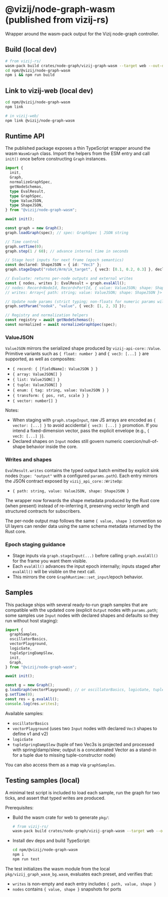 # @vizij/node-graph-wasm (published from vizij-rs)

Wrapper around the wasm-pack output for the Vizij node-graph controller.

## Build (local dev)
```bash
# from vizij-rs/
wasm-pack build crates/node-graph/vizij-graph-wasm --target web --out-dir npm/@vizij/node-graph-wasm/pkg --release
cd npm/@vizij/node-graph-wasm
npm i && npm run build
```

## Link to vizij-web (local dev)
```bash
cd npm/@vizij/node-graph-wasm
npm link

# in vizij-web/
npm link @vizij/node-graph-wasm
```

## Runtime API

The published package exposes a thin TypeScript wrapper around the wasm `WasmGraph`
class. Import the helpers from the ESM entry and call `init()` once before
constructing `Graph` instances.

```ts
import {
  init,
  Graph,
  normalizeGraphSpec,
  getNodeSchemas,
  type EvalResult,
  type GraphSpec,
  type ValueJSON,
  type ShapeJSON,
} from "@vizij/node-graph-wasm";

await init();

const graph = new Graph();
graph.loadGraph(spec); // spec: GraphSpec | JSON string

// Time control
graph.setTime(0);
graph.step(1 / 60); // advance internal time in seconds

// Stage host inputs for next frame (epoch semantics)
const declared: ShapeJSON = { id: "Vec3" };
graph.stageInput("robot/Arm/ik_target", { vec3: [0.1, 0.2, 0.3] }, declared);

// Evaluate: returns per-node outputs and external writes
const { nodes, writes }: EvalResult = graph.evalAll();
// nodes: Record<NodeId, Record<PortId, { value: ValueJSON; shape: ShapeJSON }>>
// writes: Array<{ path: string; value: ValueJSON; shape: ShapeJSON }>

// Update node params (strict typing; non-floats for numeric params will throw)
graph.setParam("nodeA", "value", { vec3: [1, 2, 3] });

// Registry and normalization helpers
const registry = await getNodeSchemas();
const normalized = await normalizeGraphSpec(spec);
```

### ValueJSON

`ValueJSON` mirrors the serialized shape produced by `vizij-api-core::Value`.
Primitive variants such as `{ float: number }` and `{ vec3: [...] }` are supported,
as well as composites:

- `{ record: { [fieldName]: ValueJSON } }`
- `{ array: ValueJSON[] }`
- `{ list: ValueJSON[] }`
- `{ tuple: ValueJSON[] }`
- `{ enum: { tag: string, value: ValueJSON } }`
- `{ transform: { pos, rot, scale } }`
- `{ vector: number[] }`

Notes:
- When staging with `graph.stageInput`, raw JS arrays are encoded as `{ vector: [...] }` to avoid accidental `{ vec3: [...] }` promotion. If you intend a fixed-dimension vector, pass the explicit envelope (e.g., `{ vec3: [...] }`).
- Declared shapes on `Input` nodes still govern numeric coercion/null-of-shape behavior inside the core.

### Writes and shapes

`EvalResult.writes` contains the typed output batch emitted by explicit sink nodes (`type: "output"` with a configured `params.path`). Each entry mirrors the JSON contract exposed by `vizij_api_core::WriteOp`:

- `{ path: string, value: ValueJSON, shape: ShapeJSON }`

The wrapper now forwards the shape metadata produced by the Rust core (when present) instead of re-inferring it, preserving vector length and structured contracts for subscribers.

The per-node output map follows the same `{ value, shape }` convention so UI layers can render
data using the same schema metadata returned by the Rust core.

### Epoch staging guidance

- Stage inputs via `graph.stageInput(...)` before calling `graph.evalAll()` for the frame you want them visible.
- Each `evalAll()` advances the input epoch internally; inputs staged after `evalAll()` will be visible on the next call.
- This mirrors the core `GraphRuntime::set_input`/epoch behavior.

## Samples

This package ships with several ready-to-run graph samples that are compatible with the updated core (explicit `Output` nodes with `params.path`; some samples use `Input` nodes with declared shapes and defaults so they run without host staging):

```ts
import {
  graphSamples,
  oscillatorBasics,
  vectorPlayground,
  logicGate,
  tupleSpringDampSlew,
  init,
  Graph,
} from "@vizij/node-graph-wasm";

await init();

const g = new Graph();
g.loadGraph(vectorPlayground); // or oscillatorBasics, logicGate, tupleSpringDampSlew
g.setTime(0);
const res = g.evalAll();
console.log(res.writes);
```

Available samples:
- `oscillatorBasics`
- `vectorPlayground` (uses two `Input` nodes with declared `Vec3` shapes to define v1 and v2)
- `logicGate`
- `tupleSpringDampSlew` (tuple of two Vec3s is projected and processed with spring/damp/slew; output is a concatenated Vector as a stand-in for a tuple due to missing tuple-constructor node)

You can also access them as a map via `graphSamples`.

## Testing samples (local)

A minimal test script is included to load each sample, run the graph for two ticks, and assert that typed writes are produced.

Prerequisites:
- Build the wasm crate for web to generate `pkg/`:
  ```bash
  # from vizij-rs/
  wasm-pack build crates/node-graph/vizij-graph-wasm --target web --out-dir npm/@vizij/node-graph-wasm/pkg --release
  ```
- Install dev deps and build TypeScript:
  ```bash
  cd npm/@vizij/node-graph-wasm
  npm i
  npm run test
  ```
The test initializes the wasm module from the local `pkg/vizij_graph_wasm_bg.wasm`, evaluates each preset, and verifies that:
- `writes` is non-empty and each entry includes `{ path, value, shape }`
- `nodes` contains `{ value, shape }` snapshots for ports
